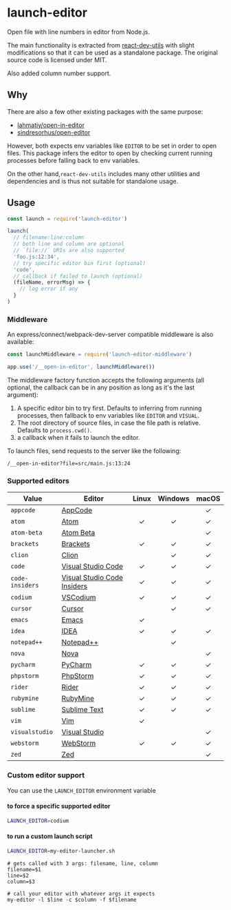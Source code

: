 # launch-editor

Open file with line numbers in editor from Node.js.

The main functionality is extracted from [react-dev-utils](https://github.com/facebookincubator/create-react-app/blob/master/packages/react-dev-utils/launchEditor.js) with slight modifications so that it can be used as a standalone package. The original source code is licensed under MIT.

Also added column number support.

## Why

There are also a few other existing packages with the same purpose:

- [lahmatiy/open-in-editor](https://github.com/lahmatiy/open-in-editor)
- [sindresorhus/open-editor](https://github.com/sindresorhus/open-editor)

However, both expects env variables like `EDITOR` to be set in order to open files. This package infers the editor to open by checking current running processes before falling back to env variables.

On the other hand,`react-dev-utils` includes many other utilities and dependencies and is thus not suitable for standalone usage.

## Usage

```js
const launch = require('launch-editor')

launch(
  // filename:line:column
  // both line and column are optional
  // `file://` URIs are also supported
  'foo.js:12:34',
  // try specific editor bin first (optional)
  'code',
  // callback if failed to launch (optional)
  (fileName, errorMsg) => {
    // log error if any
  }
)
```

### Middleware

An express/connect/webpack-dev-server compatible middleware is also available:

``` js
const launchMiddleware = require('launch-editor-middleware')

app.use('/__open-in-editor', launchMiddleware())
```

The middleware factory function accepts the following arguments (all optional, the callback can be in any position as long as it's the last argument):

1. A specific editor bin to try first. Defaults to inferring from running processes, then fallback to env variables like `EDITOR` and `VISUAL`.
2. The root directory of source files, in case the file path is relative. Defaults to `process.cwd()`.
3. a callback when it fails to launch the editor.

To launch files, send requests to the server like the following:

```text
/__open-in-editor?file=src/main.js:13:24
```

### Supported editors

| Value           | Editor                                                                 | Linux | Windows | macOS |
| --------------- | ---------------------------------------------------------------------- | :---: | :-----: |  :-:  |
| `appcode`       | [AppCode](https://www.jetbrains.com/objc/)                             |       |         |   ✓   |
| `atom`          | [Atom](https://atom.io/)                                               |  ✓    |   ✓     |   ✓   |
| `atom-beta`     | [Atom Beta](https://atom.io/beta)                                      |       |         |   ✓   |
| `brackets`      | [Brackets](http://brackets.io/)                                        |  ✓    |   ✓     |   ✓   |
| `clion`         | [Clion](https://www.jetbrains.com/clion/)                              |       |   ✓     |   ✓   |
| `code`          | [Visual Studio Code](https://code.visualstudio.com/)                   |  ✓    |   ✓     |   ✓   |
| `code-insiders` | [Visual Studio Code Insiders](https://code.visualstudio.com/insiders/) |  ✓    |   ✓     |   ✓   |
| `codium`        | [VSCodium](https://github.com/VSCodium/vscodium)                       |  ✓    |   ✓     |   ✓   |
| `cursor`        | [Cursor](https://www.cursor.com/)                                      |       |   ✓     |   ✓   |
| `emacs`         | [Emacs](https://www.gnu.org/software/emacs/)                           |  ✓    |         |       |
| `idea`          | [IDEA](https://www.jetbrains.com/idea/)                                |  ✓    |   ✓     |   ✓   |
| `notepad++`     | [Notepad++](https://notepad-plus-plus.org/download/v7.5.4.html)        |       |   ✓     |       |
| `nova`          | [Nova](https://nova.app)        |       |         |   ✓   |
| `pycharm`       | [PyCharm](https://www.jetbrains.com/pycharm/)                          |  ✓    |   ✓     |   ✓   |
| `phpstorm`      | [PhpStorm](https://www.jetbrains.com/phpstorm/)                        |  ✓    |   ✓     |   ✓   |
| `rider`         | [Rider](https://www.jetbrains.com/rider/)                              |  ✓    |   ✓     |   ✓   |
| `rubymine`      | [RubyMine](https://www.jetbrains.com/ruby/)                            |  ✓    |   ✓     |   ✓   |
| `sublime`       | [Sublime Text](https://www.sublimetext.com/)                           |  ✓    |   ✓     |   ✓   |
| `vim`           | [Vim](http://www.vim.org/)                                             |  ✓    |         |       |
| `visualstudio`  | [Visual Studio](https://www.visualstudio.com/vs/)                      |       |         |   ✓   |
| `webstorm`      | [WebStorm](https://www.jetbrains.com/webstorm/)                        |  ✓    |   ✓     |   ✓   |
| `zed`           | [Zed](https://zed.dev/)                                                |       |         |   ✓   |

### Custom editor support

You can use the `LAUNCH_EDITOR` environment variable

#### to force a specific supported editor

```bash
LAUNCH_EDITOR=codium
```

#### to run a custom launch script

```bash
LAUNCH_EDITOR=my-editor-launcher.sh
```

```shell
# gets called with 3 args: filename, line, column
filename=$1
line=$2
column=$3

# call your editor with whatever args it expects
my-editor -l $line -c $column -f $filename
```
